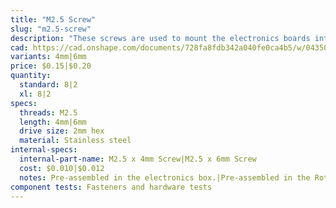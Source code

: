 ```yaml
---
title: "M2.5 Screw"
slug: "m2.5-screw"
description: "These screws are used to mount the electronics boards into the electronics box with the M2.5 M/F standoffs as an intermediary component."
cad: https://cad.onshape.com/documents/728fa8fdb342a040fe0ca4b5/w/0435033a7c78b02e71d0f721/e/5c8a98e1de992c7601263352?configuration=List_6jyiH4BhZN8Bnq%3DDefault&renderMode=0&uiState=6255c57646b4a5023f0a8187
variants: 4mm|6mm
price: $0.15|$0.20
quantity:
  standard: 8|2
  xl: 8|2
specs:
  threads: M2.5
  length: 4mm|6mm
  drive size: 2mm hex
  material: Stainless steel
internal-specs:
  internal-part-name: M2.5 x 4mm Screw|M2.5 x 6mm Screw
  cost: $0.010|$0.012
  notes: Pre-assembled in the electronics box.|Pre-assembled in the Rotary Tool.
component tests: Fasteners and hardware tests
---
```

